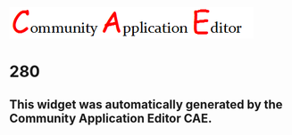 ![CAE](https://github.com/PhilCAEOrg/frontendComponent-280/blob/gh-pages/img/logo.png)  

280
===================


This widget was automatically generated by the Community Application Editor CAE.  
---------------
